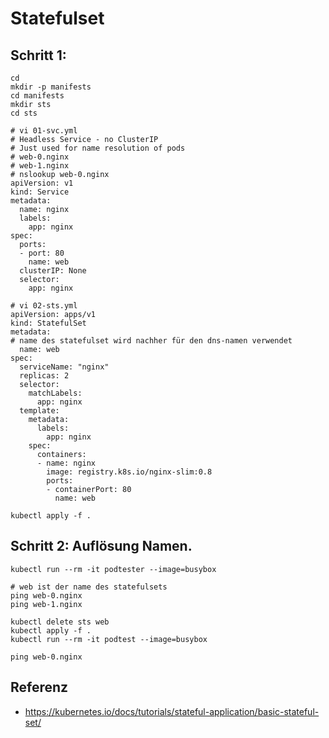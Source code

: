 # Statefulset 

## Schritt 1: 

```
cd 
mkdir -p manifests 
cd manifests
mkdir sts
cd sts 

```


```
# vi 01-svc.yml 
# Headless Service - no ClusterIP 
# Just used for name resolution of pods
# web-0.nginx
# web-1.nginx 
# nslookup web-0.nginx
apiVersion: v1
kind: Service
metadata:
  name: nginx
  labels:
    app: nginx
spec:
  ports:
  - port: 80
    name: web
  clusterIP: None
  selector:
    app: nginx
```

```
# vi 02-sts.yml 
apiVersion: apps/v1
kind: StatefulSet
metadata:
# name des statefulset wird nachher für den dns-namen verwendet 
  name: web
spec:
  serviceName: "nginx"
  replicas: 2
  selector:
    matchLabels:
      app: nginx
  template:
    metadata:
      labels:
        app: nginx
    spec:
      containers:
      - name: nginx
        image: registry.k8s.io/nginx-slim:0.8
        ports:
        - containerPort: 80
          name: web
```

```
kubectl apply -f .

```


## Schritt 2: Auflösung Namen.

```
kubectl run --rm -it podtester --image=busybox

# web ist der name des statefulsets 
ping web-0.nginx 
ping web-1.nginx 

kubectl delete sts web 
kubectl apply -f .
kubectl run --rm -it podtest --image=busybox 

ping web-0.nginx 

```

## Referenz 

  * https://kubernetes.io/docs/tutorials/stateful-application/basic-stateful-set/
